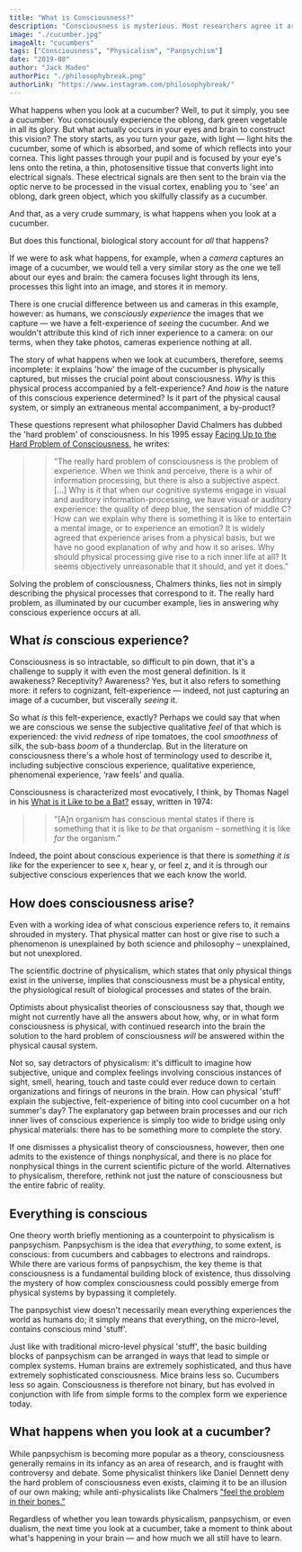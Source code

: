 ```yaml
---
title: "What is Consciousness?"
description: "Consciousness is mysterious. Most researchers agree it arises from the brain, but no one is sure how – or why. This article outlines the 'hard problem' of consciousness, as well as leading solutions to it."
image: "./cucumber.jpg"
imageAlt: "cucumbers"
tags: ["Consciousness", "Physicalism", "Panpsychism"]
date: "2019-08"
author: "Jack Maden"
authorPic: "./philosophybreak.png"
authorLink: "https://www.instagram.com/philosophybreak/"
---
```

<span class="big-letter">W</span>hat happens when you look at a cucumber? Well, to put it simply, you see a cucumber. You consciously experience the oblong, dark green vegetable in all its glory. But what actually occurs in your eyes and brain to construct this vision? The story starts, as you turn your gaze, with light — light hits the cucumber, some of which is absorbed, and some of which reflects into your cornea. This light passes through your pupil and is focused by your eye's lens onto the retina, a thin, photosensitive tissue that converts light into electrical signals. These electrical signals are then sent to the brain via the optic nerve to be processed in the visual cortex, enabling you to 'see' an oblong, dark green object, which you skilfully classify as a cucumber. 

And that, as a very crude summary, is what happens when you look at a cucumber. 

But does this functional, biological story account for _all_ that happens?

If we were to ask what happens, for example, when a _camera_ captures an image of a cucumber, we would tell a very similar story as the one we tell about our eyes and brain: the camera focuses light through its lens, processes this light into an image, and stores it in memory.

There is one crucial difference between us and cameras in this example, however: as humans, we _consciously experience_ the images that we capture — we have a felt-experience of _seeing_ the cucumber. And we wouldn't attribute this kind of rich inner experience to a camera: on our terms, when they take photos, cameras experience nothing at all. 

The story of what happens when we look at cucumbers, therefore, seems incomplete: it explains 'how' the image of the cucumber is physically captured, but misses the crucial point about consciousness. _Why_ is this physical process accompanied by a felt-experience? And _how_ is the nature of this conscious experience determined? Is it part of the physical causal system, or simply an extraneous mental accompaniment, a by-product? 

These questions represent what philosopher David Chalmers has dubbed the 'hard problem' of consciousness. In his 1995 essay [Facing Up to the Hard Problem of Consciousness](http://www.consc.net/papers/facing.html), he writes:

>>“The really hard problem of consciousness is the problem of experience. When we think and perceive, there is a whir of information processing, but there is also a subjective aspect. [...] Why is it that when our cognitive systems engage in visual and auditory information-processing, we have visual or auditory experience: the quality of deep blue, the sensation of middle C? How can we explain why there is something it is like to entertain a mental image, or to experience an emotion? It is widely agreed that experience arises from a physical basis, but we have no good explanation of why and how it so arises. Why should physical processing give rise to a rich inner life at all? It seems objectively unreasonable that it should, and yet it does.”

Solving the problem of consciousness, Chalmers thinks, lies not in simply describing the physical processes that correspond to it. The really hard problem, as illuminated by our cucumber example, lies in answering why conscious experience occurs at all.

## What _is_ conscious experience?

<span class="big-letter">C</span>onsciousness is so intractable, so difficult to pin down, that it's a challenge to supply it with even the most general definition. Is it awakeness? Receptivity? Awareness? Yes, but it also refers to something more: it refers to cognizant, felt-experience — indeed, not just capturing an image of a cucumber, but viscerally _seeing_ it.

So what _is_ this felt-experience, exactly? Perhaps we could say that when we are conscious we sense the subjective qualitative _feel_ of that which is experienced: the vivid _redness_ of ripe tomatoes, the cool _smoothness_ of silk, the sub-bass _boom_ of a thunderclap. But in the literature on consciousness there's a whole host of terminology used to describe it, including subjective conscious experience, qualitative experience, phenomenal experience, ‘raw feels’ and qualia. 

Consciousness is characterized most evocatively, I think, by Thomas Nagel in his [What is it Like to be a Bat?](https://warwick.ac.uk/fac/cross_fac/iatl/study/ugmodules/humananimalstudies/lectures/32/nagel_bat.pdf) essay, written in 1974: 

>>“[A]n organism has conscious mental states if there is something that it is like to _be_ that organism – something it is like _for_ the organism.” 

Indeed, the point about conscious experience is that there is _something it is like_ for the experiencer to see x, hear y, or feel z, and it is through our subjective conscious experiences that we each know the world.

## How does consciousness arise?

<span class="big-letter">E</span>ven with a working idea of what conscious experience refers to, it remains shrouded in mystery. That physical matter can host or give rise to such a phenomenon is unexplained by both science and philosophy – unexplained, but not unexplored. 

The scientific doctrine of physicalism, which states that only physical things exist in the universe, implies that consciousness must be a physical entity, the physiological result of biological processes and states of the brain. 

Optimists about physicalist theories of consciousness say that, though we might not currently have all the answers about how, why, or in what form consciousness is physical, with continued research into the brain the solution to the hard problem of consciousness _will_ be answered within the physical causal system.

Not so, say detractors of physicalism: it's difficult to imagine how subjective, unique and complex feelings involving conscious instances of sight, smell, hearing, touch and taste could ever reduce down to certain organizations and firings of neurons in the brain. How can physical 'stuff' explain the subjective, felt-experience of biting into cool cucumber on a hot summer's day? The explanatory gap between brain processes and our rich inner lives of conscious experience is simply too wide to bridge using only physical materials: there has to be something more to complete the story. 

If one dismisses a physicalist theory of consciousness, however, then one admits to the existence of things nonphysical, and there is no place for nonphysical things in the current scientific picture of the world. Alternatives to physicalism, therefore, rethink not just the nature of consciousness but the entire fabric of reality.

## Everything is conscious

<span class="big-letter">O</span>ne theory worth briefly mentioning as a counterpoint to physicalism is panpsychism. Panpsychism is the idea that _everything_, to some extent, is conscious: from cucumbers and cabbages to electrons and raindrops. While there are various forms of panpsychism, the key theme is that consciousness is a fundamental building block of existence, thus dissolving the mystery of how complex consciousness could possibly emerge from physical systems by bypassing it completely. 

The panpsychist view doesn't necessarily mean everything experiences the world as humans do; it simply means that everything, on the micro-level, contains conscious mind 'stuff'. 

Just like with traditional micro-level physical 'stuff', the basic building blocks of panpsychism can be arranged in ways that lead to simple or complex systems. Human brains are extremely sophisticated, and thus have extremely sophisticated consciousness. Mice brains less so. Cucumbers less so again. Consciousness is therefore not binary, but has evolved in conjunction with life from simple forms to the complex form we experience today. 

## What happens when you look at a cucumber?

<span class="big-letter">W</span>hile panpsychism is becoming more popular as a theory, consciousness generally remains in its infancy as an area of research, and is fraught with controversy and debate. Some physicalist thinkers like Daniel Dennett deny the hard problem of consciousness even exists, claiming it to be an illusion of our own making; while anti-physicalists like Chalmers ["feel the problem in their bones."](http://www.amazon.com/gp/product/0195117891/ref=as_li_tl?ie=UTF8&camp=1789&creative=9325&creativeASIN=0195117891&linkCode=as2&tag=philosophybre-20&linkId=9b047debf3f281fc2994a454aa5c8756) 

Regardless of whether you lean towards physicalism, panpsychism, or even dualism, the next time you look at a cucumber, take a moment to think about what's happening in your brain — and how much we all still have to learn.
